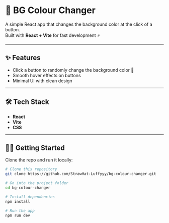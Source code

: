 # 🎨 BG Colour Changer

A simple React app that changes the background color at the click of a button.  
Built with **React + Vite** for fast development ⚡


---

## ✨ Features
- Click a button to randomly change the background color 🌈
- Smooth hover effects on buttons
- Minimal UI with clean design

---


## 🛠️ Tech Stack
- **React**
- **Vite**
- **CSS**

---

## 🧑‍💻 Getting Started

Clone the repo and run it locally:

```bash
# Clone this repository
git clone https://github.com/StrawHat-Luffyyy/bg-colour-changer.git

# Go into the project folder
cd bg-colour-changer

# Install dependencies
npm install

# Run the app
npm run dev
